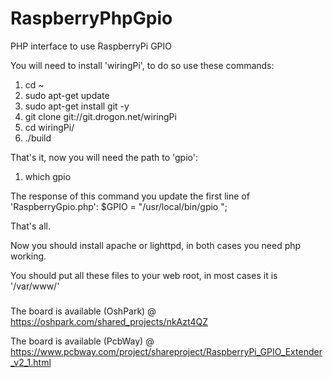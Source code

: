 # RaspberryPhpGpio
PHP interface to use RaspberryPi GPIO

You will need to install 'wiringPi', to do so use these commands:
1) cd ~
2) sudo apt-get update
3) sudo apt-get install git -y
4) git clone git://git.drogon.net/wiringPi
5) cd wiringPi/
6) ./build

That's it, now you will need the path to 'gpio':
1) which gpio

The response of this command you update the first line of 'RaspberryGpio.php':
$GPIO = "/usr/local/bin/gpio ";

That's all.

Now you should install apache or lighttpd, in both cases you need php working.

You should put all these files to your web root, in most cases it is '/var/www/'

###
The board is available (OshPark) @ https://oshpark.com/shared_projects/nkAzt4QZ

The board is available (PcbWay)  @ https://www.pcbway.com/project/shareproject/RaspberryPi_GPIO_Extender_v2_1.html
